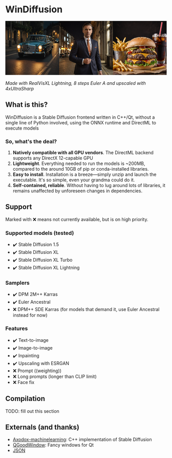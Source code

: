# WinDiffusion




![](demo/demoreel.png)

*Made with RealVisXL Lightning, 8 steps Euler A and upscaled with 4xUltraSharp*

## What is this?

WinDiffusion is a Stable Diffusion frontend written in C++/Qt, without a single line of Python involved, using the ONNX runtime and DirectML to execute models

### So, what's the deal?

1. **Natively compatible with all GPU vendors**. The DirectML backend supports any DirectX 12-capable GPU
2. **Lightweight**. Everything needed to run the models is ~200MB, compared to the around 10GB of pip or conda-installed libraries.
3. **Easy to install**. Installation is a breeze—simply unzip and launch the executable. It's so simple, even your grandma could do it.
4. **Self-contained, reliable**. Without having to lug around lots of libraries, it remains unaffected by unforeseen changes in dependencies.

## Support

Marked with ❌ means not currently available, but is on high priority.

### Supported models (tested)

- ✔️ Stable Diffusion 1.5
- ✔️ Stable Diffusion XL
- ✔️ Stable Diffusion XL Turbo
- ✔️ Stable Diffusion XL Lightning

### Samplers
- ✔️ DPM 2M++ Karras
- ✔️ Euler Ancestral
- ❌ DPM++ SDE Karras (for models that demand it, use Euler Ancestral instead for now)

### Features
- ✔️ Text-to-image
- ✔️ Image-to-image
- ✔️ Inpainting
- ✔️ Upscaling with ESRGAN
- ❌ Prompt ((weighting))
- ❌ Long prompts (longer than CLIP limit)
- ❌ Face fix

## Compilation

TODO: fill out this section

## Externals (and thanks)

- [Axodox-machinelearning](https://github.com/axodox/axodox-machinelearning): C++ implementation of Stable Diffusion
- [QGoodWindow](https://github.com/antonypro/QGoodWindow): Fancy windows for Qt
- [JSON](https://github.com/nlohmann/json)


